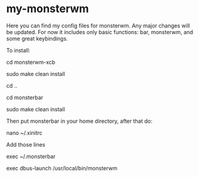 my-monsterwm
============


Here you can find my config files for monsterwm. 
Any major changes will be updated. 
For now it includes only basic functions: bar, monsterwm, and some great keybindings.

To install: 

cd monsterwm-xcb

sudo make clean install

cd ..

cd monsterbar

sudo make clean install 

Then put monsterbar in your home directory, after that do:


nano ~/.xinitrc 

Add those lines

exec ~/.monsterbar

exec dbus-launch /usr/local/bin/monsterwm

